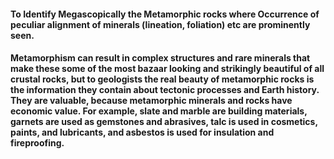 #### To Identify Megascopically the Metamorphic rocks where Occurrence of peculiar alignment of minerals (lineation, foliation) etc are prominently seen.

#### Metamorphism can result in complex structures and rare minerals that make these some of the most bazaar looking and strikingly beautiful of all crustal rocks, but to geologists the real beauty of metamorphic rocks is the information they contain about tectonic processes and Earth history. They are valuable, because metamorphic minerals and rocks have economic value. For example, slate and marble are building materials, garnets are used as gemstones and abrasives, talc is used in cosmetics, paints, and lubricants, and asbestos is used for insulation and fireproofing.